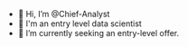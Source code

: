 - 👋 Hi, I’m @Chief-Analyst
- 👀 I'm an entry level data scientist
- 🌱 I’m currently seeking an entry-level offer.

<!---
Chief-Analyst/Chief-Analyst is a ✨ special ✨ repository because its `README.md` (this file) appears on your GitHub profile.
You can click the Preview link to take a look at your changes.
--->
